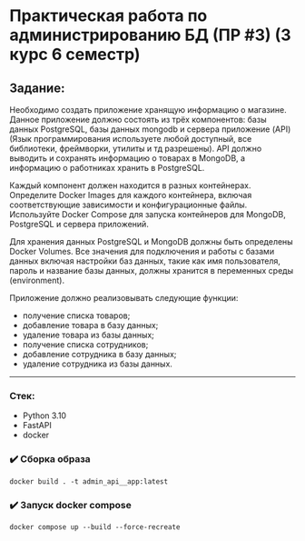 
# Практическая работа по администрированию БД (ПР #3) (3 курс 6 семестр)

## Задание:
Необходимо создать приложение хранящую информацию о магазине. Данное приложение должно состоять из трёх компонентов: базы данных PostgreSQL, базы данных mongodb и сервера приложение (API) (Язык программирования используете любой доступный, все библиотеки, фреймворки, утилиты и тд разрешены). API должно выводить и сохранять информацию о товарах в MongoDB, а информацию о работниках хранить в PostgreSQL. 

Каждый компонент должен находится в разных контейнерах. Определите Docker Images для каждого контейнера, включая соответствующие зависимости и конфигурационные файлы. Используйте Docker Compose для запуска контейнеров для MongoDB, PostgreSQL и сервера приложений. 

Для хранения данных PostgreSQL и MongoDB должны быть определены  Docker Volumes. Все значения для подключения и работы с базами данных включая настройки баз данных, такие как имя пользователя, пароль и название базы данных, должны хранится в переменных среды (environment).

Приложение должно реализовывать следующие функции:
- получение списка товаров;
- добавление товара в базу данных;
- удаление товара из базы данных;
- получение списка сотрудников;
- добавление сотрудника в базу данных;
- удаление сотрудника из базы данных.

---

### Стек:
- Python 3.10
- FastAPI
- docker

### ✔️ Сборка образа
```
docker build . -t admin_api__app:latest  
```


### ✔️ Запуск docker compose
```
docker compose up --build --force-recreate
```